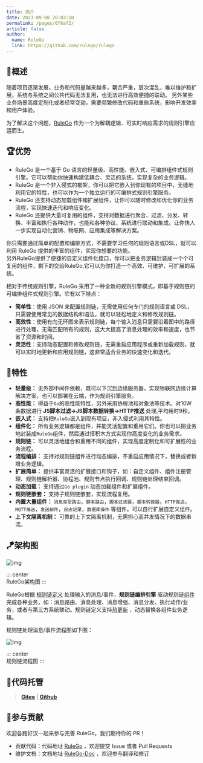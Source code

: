 ```yaml
---
title: 简介
date: 2023-09-08 20:03:10
permalink: /pages/0f6af2/
article: false
author: 
  name: RuleGo
  link: https://github.com/rulego/rulego
---
```



## 🎉概述

  随着项目逐渐发展，业务和代码量越来越多，耦合严重，层次混乱，难以维护和扩展，系统与系统之间公共代码无法复用，也无法进行高效便捷的联动。
另外某些业务场景高度定制化或者经常变动，需要频繁修改代码和重启系统，影响开发效率和用户体验。

为了解决这个问题，[RuleGo](https://github.com/ruelego/ruelego) 作为一个为解耦逻辑、可实时响应需求的规则引擎应运而生。

## 🏆优势

- RuleGo 是一个基于 Go 语言的轻量级、高性能、嵌入式、可编排组件式规则引擎。它可以帮助你快速构建低耦合、灵活的系统，实现复杂的业务逻辑。    
- RuleGo 是一个非入侵式的框架，你可以把它嵌入到你现有的项目中，无缝地利用它的特性，也可以作为一个独立运行的可编排式规则引擎服务。             
- RuleGo 还支持动态加载组件和扩展组件，让你可以随时修改和优化你的业务流程，实现快速迭代和响应变化。   
- RuleGo 还提供大量可复用的组件，支持对数据进行聚合、过滤、分发、转换、丰富和执行各种动作，也能和各种协议、系统进行联动和集成。让你快人一步实现自动化营销、物联网、应用集成等解决方案。

你只需要通过简单的配置和编排方式，不需要学习任何的规则语言或DSL，就可以利用 RuleGo 提供的丰富的组件，实现你想要的功能。              
另外RuleGo提供了便捷的自定义组件化接口，你可以把业务逻辑封装成一个个可复用的组件，剩下的交给RuleGo,它可以为你打造一个高效、可维护、可扩展的系统。     


相对于传统规则引擎，RuleGo 采用了一种全新的规则引擎模式，即基于规则链的可编排组件式规则引擎。它有以下特点：

- **简单性**：使用 JSON 来配置规则链，无需使用任何专门的规则语言或 DSL，只需要使用常见的数据结构和语法，就可以轻松地定义和修改规则链。
- **高效性**：使用有向无环图来表示规则链，每个输入消息只需要沿着图中的路径进行处理，无需匹配所有的规则，这大大提高了消息处理的效率和速度，也节省了资源和时间。
- **灵活性**：支持动态配置和修改规则链，无需重启应用程序或重新加载规则，就可以实时地更新和应用规则链，这非常适合业务的快速变化和迭代。


## 🚀特性

* **轻量级：** 无外部中间件依赖，既可以下沉到边缘服务器，实现物联网边缘计算解决方案，也可以部署在云端，作为规则引擎服务。
* **高性能：** 得益于`Go`的高性能特性，另外采用协程池和对象池等技术。对10W条数据进行 **JS脚本过滤->JS脚本数据转换->HTTP推送** 处理,平均用时9秒。
* **嵌入式：** 支持把`RuleGo`嵌入到现有项目，非入侵式利用其特性。
* **组件化：** 所有业务逻辑都是组件，并能灵活配置和重用它们。你也可以把业务地封装成`RuleGo`组件，然后通过搭积木方式实现你高度变化的业务需求。
* **规则链：** 可以灵活地组合和重用不同的组件，实现高度定制化和可扩展性的业务流程。
* **流程编排：** 支持对规则链组件进行动态编排，不重启应用情况下，替换或者新增业务逻辑。
* **扩展简单：** 提供丰富灵活的扩展接口和钩子，如：自定义组件、组件注册管理、规则链解析器、协程池、规则节点执行回调、规则链处理结束回调。
* **动态加载：** 支持通过`Go plugin` 动态加载组件和扩展组件。
* **规则链嵌套：** 支持子规则链嵌套，实现流程复用。
* **内置大量组件：** `消息类型路由`，`脚本路由`，`脚本过滤器`，`脚本转换器`，`HTTP推送`，`MQTT推送`，`发送邮件`，`日志记录`，`数据库操作`
  等组件。可以自行扩展自定义组件。
* **上下文隔离机制：** 可靠的上下文隔离机制，无需担心高并发情况下的数据串流。

## 🪁架构图

![img](/img/architecture_zh.png)

::: center      
RuleGo架构图
:::

RuleGo根据 [规则链定义](/pages/10e1c0/) 处理输入的消息/事件，**规则链编排引擎** 驱动规则链[组件](/pages/88fc3c/)完成各种业务，如：消息路由、消息处理、消息增强、消息分发、执行动作/业务，或者与第三方系统联动。规则链定义支持[热更新](/pages/56668f/) ，动态替换各组件业务逻辑。

规则链处理消息/事件流程图如下图：

![img](/img/chain_architecture.png)

::: center      
规则链流程图
:::
## 🎈代码托管

> **[Gitee](https://gitee.com/rulego/rulego)** | **[Github](https://github.com/rulego/rulego)**

## 🧸参与贡献

欢迎各路好汉一起来参与完善 RuleGo，我们期待你的 PR！

- 贡献代码：代码地址 [RuleGo](https://github.com/rulego/rulego) ，欢迎提交 Issue 或者 Pull Requests
- 维护文档：文档地址 [RuleGo-Doc](https://github.com/rulego/rulego-doc) ，欢迎参与翻译和修订
